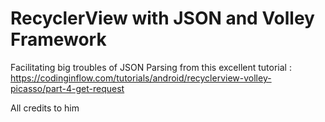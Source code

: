 # RecyclerView with JSON and Volley Framework

Facilitating big troubles of JSON Parsing from this excellent tutorial : https://codinginflow.com/tutorials/android/recyclerview-volley-picasso/part-4-get-request

All credits to him
